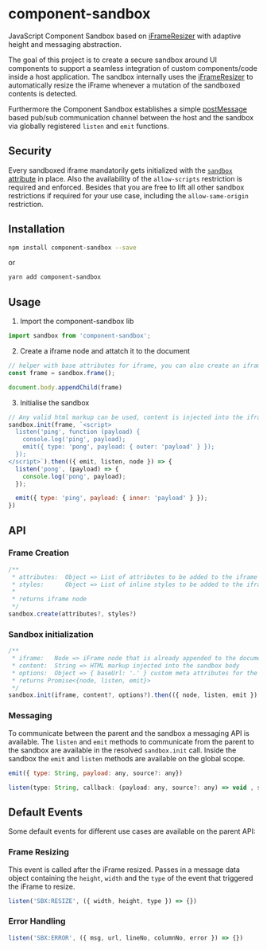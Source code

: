 # component-sandbox

JavaScript Component Sandbox based on [iFrameResizer](https://github.com/davidjbradshaw/iframe-resizer) with adaptive height and messaging abstraction.

The goal of this project is to create a secure sandbox around UI components to support a seamless integration of custom components/code inside a host application. The sandbox internally uses the [iFrameResizer](https://github.com/davidjbradshaw/iframe-resizer) to automatically resize the iFrame whenever a mutation of the sandboxed contents is detected.

Furthermore the Component Sandbox establishes a simple [postMessage](https://developer.mozilla.org/en-US/docs/Web/API/Window/postMessage) based pub/sub communication channel between the host and the sandbox via globally registered `listen` and `emit` functions.

## Security

Every sandboxed iframe mandatorily gets initialized with the [`sandbox` attribute](https://developer.mozilla.org/en-US/docs/Web/HTML/Element/iframe#attr-sandbox) in place. Also the availability of the `allow-scripts` restriction is required and enforced. Besides that you are free to lift all other sandbox restrictions if required for your use case, including the `allow-same-origin` restriction.

## Installation

```bash
npm install component-sandbox --save
```

or

```bash
yarn add component-sandbox
```

## Usage

1. Import the component-sandbox lib

```javascript
import sandbox from 'component-sandbox';
```

2. Create a iframe node and attatch it to the document

```javascript
// helper with base attributes for iframe, you can also create an iframe node by yourself
const frame = sandbox.frame();

document.body.appendChild(frame)
```

3. Initialise the sandbox

```javascript
// Any valid html markup can be used, content is injected into the iframe body
sandbox.init(frame, `<script>
  listen('ping', function (payload) {
    console.log('ping', payload);
    emit({ type: 'pong', payload: { outer: 'payload' } });
  });
</script>`).then(({ emit, listen, node }) => {
  listen('pong', (payload) => {
    console.log('pong', payload);
  });

  emit({ type: 'ping', payload: { inner: 'payload' } });
})
```

## API

### Frame Creation

```javascript
/**
 * attributes:  Object => List of attributes to be added to the iframe
 * styles:      Object => List of inline styles to be added to the iframe
 * 
 * returns iframe node
 */
sandbox.create(attributes?, styles?)
```

### Sandbox initialization

```javascript
/**
 * iframe:   Node => iFrame node that is already appended to the document
 * content:  String => HTML markup injected into the sandbox body
 * options:  Object => { baseUrl: '.' } custom meta attributes for the sandbox
 * returns Promise<{node, listen, emit}>
 */
sandbox.init(iframe, content?, options?).then(({ node, listen, emit }) => {})
```

### Messaging

To communicate between the parent and the sandbox a messaging API is available. The `listen` and `emit` methods to communicate from the parent to the sandbox are available in the resolved `sandbox.init` call. Inside the sandbox the `emit` and `listen` methods are available on the global scope.

```javascript
emit({ type: String, payload: any, source?: any})
```

```javascript
listen(type: String, callback: (payload: any, source?: any) => void , source?: any)
```

## Default Events

Some default events for different use cases are available on the parent API:

### Frame Resizing

This event is called after the iFrame resized. Passes in a message data object containing the `height`, `width` and the `type` of the event that triggered the iFrame to resize.

```javascript
listen('SBX:RESIZE', ({ width, height, type }) => {})
```

### Error Handling

```javascript
listen('SBX:ERROR', ({ msg, url, lineNo, columnNo, error }) => {})
```
